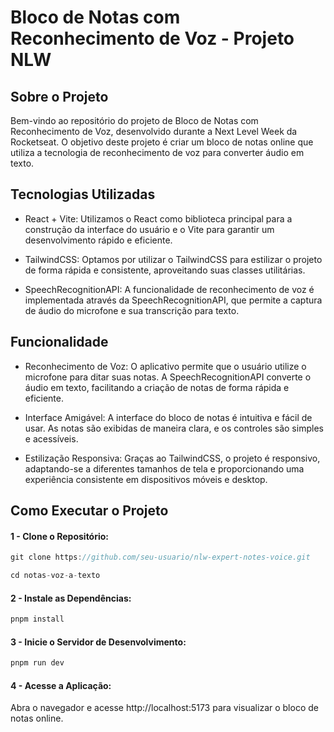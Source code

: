 
# Bloco de Notas com Reconhecimento de Voz - Projeto NLW

## Sobre o Projeto
Bem-vindo ao repositório do projeto de Bloco de Notas com Reconhecimento de Voz, desenvolvido durante a Next Level Week da Rocketseat. O objetivo deste projeto é criar um bloco de notas online que utiliza a tecnologia de reconhecimento de voz para converter áudio em texto.

## Tecnologias Utilizadas

- React + Vite: Utilizamos o React como biblioteca principal para a construção da interface do usuário e o Vite para garantir um desenvolvimento rápido e eficiente.

- TailwindCSS: Optamos por utilizar o TailwindCSS para estilizar o projeto de forma rápida e consistente, aproveitando suas classes utilitárias.

- SpeechRecognitionAPI: A funcionalidade de reconhecimento de voz é implementada através da SpeechRecognitionAPI, que permite a captura de áudio do microfone e sua transcrição para texto.

## Funcionalidade

- Reconhecimento de Voz: O aplicativo permite que o usuário utilize o microfone para ditar suas notas. A SpeechRecognitionAPI converte o áudio em texto, facilitando a criação de notas de forma rápida e eficiente.

- Interface Amigável: A interface do bloco de notas é intuitiva e fácil de usar. As notas são exibidas de maneira clara, e os controles são simples e acessíveis.

- Estilização Responsiva: Graças ao TailwindCSS, o projeto é responsivo, adaptando-se a diferentes tamanhos de tela e proporcionando uma experiência consistente em dispositivos móveis e desktop.

## Como Executar o Projeto

#### 1 - Clone o Repositório:
```TypeScript
git clone https://github.com/seu-usuario/nlw-expert-notes-voice.git

cd notas-voz-a-texto
```
#### 2 - Instale as Dependências:
```TypeScript
pnpm install
```

#### 3 - Inicie o Servidor de Desenvolvimento:
```TypeScript
pnpm run dev
```

#### 4 - Acesse a Aplicação:

Abra o navegador e acesse http://localhost:5173 para visualizar o bloco de notas online.
